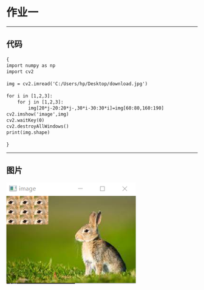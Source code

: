 # 作业一
---
## 代码
```
{
import numpy as np
import cv2

img = cv2.imread('C:/Users/hp/Desktop/download.jpg')

for i in [1,2,3]:
    for j in [1,2,3]:
        img[20*j-20:20*j-,30*i-30:30*i]=img[60:80,160:190]
cv2.imshow('image',img)
cv2.waitKey(0)
cv2.destroyAllWindows()
print(img.shape)

}
```
---
## 图片
![](rabbit1.png)
